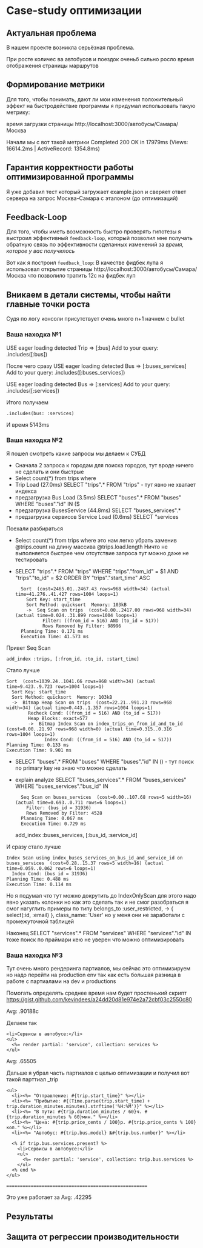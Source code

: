 # Case-study оптимизации

## Актуальная проблема
В нашем проекте возникла серьёзная проблема.

При росте количес ва автобусов и поездок оченьб сильно росло время отображения страницы маршрутов


## Формирование метрики
Для того, чтобы понимать, дают ли мои изменения положительный эффект на быстродействие программы я придумал использовать такую метрику: 


время загрузки страницы http://localhost:3000/автобусы/Самара/Москва

Начали мы с вот такой метрики 
Completed 200 OK in 17979ms (Views: 16614.2ms | ActiveRecord: 1354.8ms)


## Гарантия корректности работы оптимизированной программы

Я уже добавил тест который загружает example.json и сверяет ответ сервера на запрос Москва-Самара с эталоном (до оптимизаций)

## Feedback-Loop
Для того, чтобы иметь возможность быстро проверять гипотезы я выстроил эффективный `feedback-loop`, который позволил мне получать обратную связь по эффективности сделанных изменений за *время, которое у вас получилось*

Вот как я построил `feedback_loop`: 
В качестве фидбек лупа я использовал открытие страницы http://localhost:3000/автобусы/Самара/Москва
что позволило тратить 12с на фидбек луп

## Вникаем в детали системы, чтобы найти главные точки роста
Судя по логу консоли присутствует очень много n+1 начнем с bullet


### Ваша находка №1

USE eager loading detected
  Trip => [:bus]
  Add to your query: .includes([:bus])
  
После чего сразу 
USE eager loading detected
  Bus => [:buses_services]
  Add to your query: .includes([:buses_services])
  
USE eager loading detected
  Bus => [:services]
  Add to your query: .includes([:services])    

Итого получаем 

    .includes(bus: :services)

И время 5143ms


### Ваша находка №2
Я пошел смотреть какие запросы мы делаем к СУБД

- Сначала 2 запроса к городам для поиска городов, тут вроде ничего не сделать и они быстрые
- Select count(*) from trips where 
- Trip Load (27.0ms)  SELECT "trips".* FROM "trips" - тут явно не хватает индекса
- предзагрузка Bus Load (3.5ms)   SELECT "buses".* FROM "buses" WHERE "buses"."id" IN ($
- предзагрузка BusesService  (44.8ms)  SELECT "buses_services".*
- предзагрузка сервисов Service Load (0.6ms)  SELECT "services


Поехали разбираться
- Select count(*) from trips where  это нам легко убрать заменив @trips.count на длину массива @trips.load.length
Ничто не выполняется быстрее чем отсутствие запроса тут можно даже не тестировать


- SELECT "trips".* FROM "trips" WHERE "trips"."from_id" = $1 AND "trips"."to_id" = $2 ORDER BY "trips"."start_time" ASC

        Sort  (cost=2465.01..2467.43 rows=968 width=34) (actual time=41.276..41.427 rows=1004 loops=1)
          Sort Key: start_time
          Sort Method: quicksort  Memory: 103kB
          ->  Seq Scan on trips  (cost=0.00..2417.00 rows=968 width=34) (actual time=0.024..31.899 rows=1004 loops=1)
                Filter: ((from_id = 516) AND (to_id = 517))
                Rows Removed by Filter: 98996
        Planning Time: 0.171 ms
        Execution Time: 41.573 ms

Привет Seq Scan

    add_index :trips, [:from_id, :to_id, :start_time]
   
Стало лучше

    Sort  (cost=1039.24..1041.66 rows=968 width=34) (actual time=9.423..9.723 rows=1004 loops=1)
      Sort Key: start_time
      Sort Method: quicksort  Memory: 103kB
      ->  Bitmap Heap Scan on trips  (cost=22.21..991.23 rows=968 width=34) (actual time=0.443..1.357 rows=1004 loops=1)
            Recheck Cond: ((from_id = 516) AND (to_id = 517))
            Heap Blocks: exact=577
            ->  Bitmap Index Scan on index_trips_on_from_id_and_to_id  (cost=0.00..21.97 rows=968 width=0) (actual time=0.315..0.316 rows=1004 loops=1)
                  Index Cond: ((from_id = 516) AND (to_id = 517))
    Planning Time: 0.133 ms
    Execution Time: 9.901 ms
   
- SELECT "buses".* FROM "buses" WHERE "buses"."id" IN () - тут поиск по primary key не знаю что можно сделать

- explain analyze SELECT "buses_services".* FROM "buses_services" WHERE "buses_services"."bus_id" IN 

        Seq Scan on buses_services  (cost=0.00..107.68 rows=5 width=16) (actual time=0.693..0.711 rows=6 loops=1)
          Filter: (bus_id = 31936)
          Rows Removed by Filter: 4528
        Planning Time: 0.067 ms
        Execution Time: 0.729 ms



    add_index :buses_services, [:bus_id, :service_id]
    
И сразу стало лучше

    Index Scan using index_buses_services_on_bus_id_and_service_id on buses_services  (cost=0.28..15.37 rows=5 width=16) (actual time=0.059..0.062 rows=6 loops=1)
      Index Cond: (bus_id = 31936)
    Planning Time: 0.488 ms
    Execution Time: 0.114 ms

Но я подумал что тут можно докрутить до IndexOnlyScan для этого надо явно указать колонки но как это сделать так и не смог разобраться
я смог нагуглить примеры по типу belongs_to :user_restricted, -> { select(:id, :email) }, class_name: 'User' но у меня они не заработали с промежуточной таблицей

Наконец SELECT "services".* FROM "services" WHERE "services"."id" IN тоже поиск по праймари кею не уверен что можно оптимизировать


### Ваша находка №3 
Тут очень много рендеринга партиалов, мы сейчас это оптимизируем но надо перейти на production env так как есть большая разница в работе с партиалами на dev и productions


Помогать определять среднее время нам будет простенький скрипт 
https://gist.github.com/kevindees/a24dd20d81e974e2a72cbf03c2550c80

Avg: .90188c

Делаем так 
    
    <li>Сервисы в автобусе:</li>
    <ul>
      <%= render partial: 'service', collection: services %>
    </ul>
    
Avg: .65505


Дальше я убрал часть партиалов с целью оптимизации и получил вот такой парттиал _trip

    <ul>
      <li><%= "Отправление: #{trip.start_time}" %></li>
      <li><%= "Прибытие: #{(Time.parse(trip.start_time) + trip.duration_minutes.minutes).strftime('%H:%M')}" %></li>
      <li><%= "В пути: #{trip.duration_minutes / 60}ч. #{trip.duration_minutes % 60}мин." %></li>
      <li><%= "Цена: #{trip.price_cents / 100}р. #{trip.price_cents % 100}коп." %></li>
      <li><%= "Автобус: #{trip.bus.model} №#{trip.bus.number}" %></li>
    
      <% if trip.bus.services.present? %>
        <li>Сервисы в автобусе:</li>
        <ul>
          <%= render partial: 'service', collection: trip.bus.services %>
        </ul>
      <% end %>
    </ul>
    
    ====================================================
    
Это уже работает за 
Avg: .42295    
    



## Результаты


## Защита от регрессии производительности

